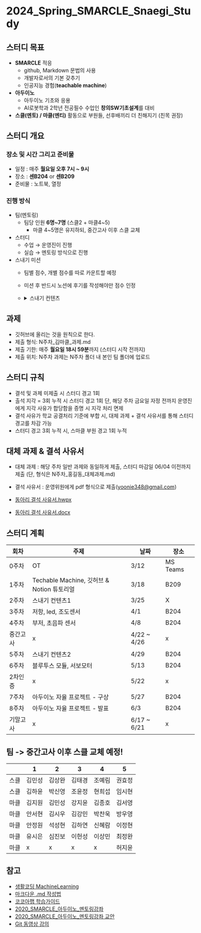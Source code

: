 # 2024_Spring_SMARCLE_Snaegi_Study

## 스터디 목표
- **SMARCLE** 적응
  - github, Markdown 문법의 사용
  - 개발자로서의 기본 갖추기
  - 인공지능 경험(**teachable machine**)
- **아두이노**
  - 아두이노 기초와 응용
  - AI로봇학과 2학년 전공필수 수업인 **창의SW기초설계**를 대비
- **스클(멘토) / 마클(멘티)** 활동으로 부원들, 선후배끼리 더 친해지기 (친목 권장)

## **스터디 개요**
### 장소 및 시간 그리고 준비물
- 일정 : 매주 **월요일 오후 7시 ~ 9시**
- 장소 : **센B204** or **센B209**
- 준비물 : 노트북, 열정

### 진행 방식
- 팀(멘토링)
    - 팀당 인원 **6명~7명** (스클2 + 마클4~5)
        - 마클 4~5명은 유지하되, 중간고사 이후 스클 교체
- 스터디
    - 수업 → 운영진이 진행
    - 실습 → 멘토링 방식으로 진행
- 스내기 미션
    - 팀별 점수, 개별 점수를 따로 카운트할 예정
    - 미션 후 반드시 노션에 후기를 작성해야만 점수 인정
    - <details>
      <summary>스내기 컨텐츠</summary>
      <div markdown="1">
        
        ### 개인 미션_친목 미션

        - 박람회 방문 1개당 100
        - 월간 스마클 댓글 남기기 댓글 하나 당 50   
        (기사 하나 당 최대 1개만 인정) (성의 없을 시 -100)

        ### 개인 미션_학술 미션

        - 깃허브 프로 업그레이드 200
        - 8주차 프로젝트 후기 작성 200
        - 모든 과제 개근 시 200
        - 스마클 사람들과 학정에서 3명 이상 만나 공부하기 150    
        (항상 새로운 사람들과 해야함)

        ### 팀 미션 (개인에게 부과되는 점수)

        - 인생네컷 사진 동방에 붙이기 200
        - 팀 이름 만들기 100 (최대 1번)
        - 디스코드에서 모여서 공부하기 50 (1달 최대 1회)
        - 팀 모두 모여 맛있는 밥 먹기 200
        - 어린이대공원 벚꽃 구경하기 200
        - 팀끼리 액티비티 활동하기 (ex 한강자전거 , 학교 탐방) 250
        - 다른 팀과 밥 먹기 200
        
      </div>
      </details>


## 과제

- 깃허브에 올리는 것을 원칙으로 한다.
- 제출 형식: N주차_김마클_과제.md
- 제출 기한: 매주 **월요일 18시 59분**까지 (스터디 시작 전까지)
- 제출 위치: N주차 과제는 N주차 폴더 내 본인 팀 폴더에 업로드

## **스터디 규칙**

- 결석 및 과제 미제출 시 스터디 경고 1회
- 출석 지각 = 3회 누적 시 스터디 경고 1회 
단, 해당 주차 금요일 자정 전까지 운영진에게 지각 사유가 합당함을 증명 시 지각 처리 면제
- 결석 사유가 학교 공결처리 기준에 부합 시, 대체 과제 + 결석 사유서를 통해 스터디 경고를 차감 가능   
- 스터디 경고 3회 누적 시, 스마클 부원 경고 1회 누적

## **대체 과제 & 결석 사유서**

- 대체 과제 : 해당 주차 일반 과제와 동일하게 제출, 스터디 마감일 06/04 이전까지 제출
(단, 형식은 N주차_홍길동_대체과제.md)
- 결석 사유서 : 운영위원에게 pdf 형식으로 제출(yoonie348@gmail.com)
   
- [동아리 결석 사유서.hwpx](https://github.com/sejongsmarcle/2024_Spring_SMARCLE_Snaegi_Study/blob/998c899c01a73bd8d81550730bb2a95dee9f222a/%EA%B2%B0%EC%84%9D%20%EC%82%AC%EC%9C%A0%EC%84%9C/%EB%8F%99%EC%95%84%EB%A6%AC%20%EA%B2%B0%EC%84%9D%20%EC%82%AC%EC%9C%A0%EC%84%9C.hwpx)

- [동아리 결석 사유서.docx](https://github.com/sejongsmarcle/2024_Spring_SMARCLE_Snaegi_Study/blob/998c899c01a73bd8d81550730bb2a95dee9f222a/%EA%B2%B0%EC%84%9D%20%EC%82%AC%EC%9C%A0%EC%84%9C/%EB%8F%99%EC%95%84%EB%A6%AC%20%EA%B2%B0%EC%84%9D%20%EC%82%AC%EC%9C%A0%EC%84%9C_word%EC%9A%A9.docx)

## 스터디 계획
| 회차 | 주제 | 날짜 | 장소 |
| --- | --- | --- | --- |
| 0주차 | OT  | 3/12 | MS Teams |
| 1주차 | Techable Machine, 깃허브 & Notion 튜토리얼 | 3/18 | B209 |
| 2주차 | 스내기 컨텐츠1 | 3/25 | X |
| 3주차 | 저항, led, 조도센서 | 4/1 | B204 |
| 4주차 | 부저, 초음파 센서 | 4/8 | B204 |
| 중간고사 | x | 4/22 ~ 4/26 | x |
| 5주차 | 스내기 컨텐츠2 | 4/29 | B204 |
| 6주차 | 블루투스 모듈, 서보모터 | 5/13 | B204 |
| 2차인증 | x | 5/22 | x |
| 7주차 | 아두이노 자율 프로젝트 - 구상 | 5/27 | B204 |
| 8주차 | 아두이노 자율 프로젝트 - 발표 | 6/3 | B204 |
| 기말고사 | x | 6/17 ~ 6/21 | x |

## 팀 -> 중간고사 이후 스클 교체 예정!

|  | 1 | 2 | 3 | 4 | 5 |
| --- | --- | --- | --- | --- | --- |
| 스클 |김민성|김상완|김태경|조예림|권효정|
| 스클 |김하윤|박신영|조윤정|현희섭|임시현|
| 마클 |김지원|김민성|강지윤|김종호|김서영|
| 마클 |안서현|김시우|김강민|박찬욱|방우영|
| 마클 |안정원|석성현|김하연|신혜람|이정현|
| 마클 |유시은|심진보|이헌성|이상민|최정완|
| 마클 |x|x|x|x|허지윤|


## 참고

- [생활코딩 MachineLearning](https://www.youtube.com/playlist?list=PLuHgQVnccGMDy5oF7G5WYxLF3NCYhB9H9)
- [마크다운 .md 작성법](https://gist.github.com/ihoneymon/652be052a0727ad59601)
- [코코아팹 학습가이드](https://kocoafab.cc/product/studyguide)
- [2020_SMARCLE_아두이노_멘토링강좌](https://youtube.com/playlist?list=PLvRUlpIVi9qQE4GkzUYpdDVxIN5rBeDYR)
- [2020_SMARCLE_아두이노_멘토링강좌 교안](https://github.com/sejongsmarcle/2021_Spring_ArduinoStudy/blob/main/2020_SMARCLE%EA%B3%BC_%ED%95%A8%EA%BB%98%ED%95%98%EB%8A%94_%EA%BF%88%EB%82%98%EB%AC%B4_%EC%BD%94%EB%94%A9%EA%B5%90%EC%8B%A4.pdf)
- [Git 동영상 강의](https://www.youtube.com/playlist?list=PLRx0vPvlEmdD5FLIdwTM4mKBgyjv4no81)

